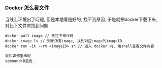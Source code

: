 ### Docker 怎么看文件
当线上环境出了问题, 但是本地看是好的, 找不到原因, 于是就把docker下载下来, 对比下文件来找到问题.

```
docker pull image // 先拉下来代码
docker image ls // 列出所有image, 找到对应image的imageID
docker run -it --rm <imageID> sh // 进入 docker 内, 用shell查看文件内容

最后如何退出呢
command+D退出.
```
